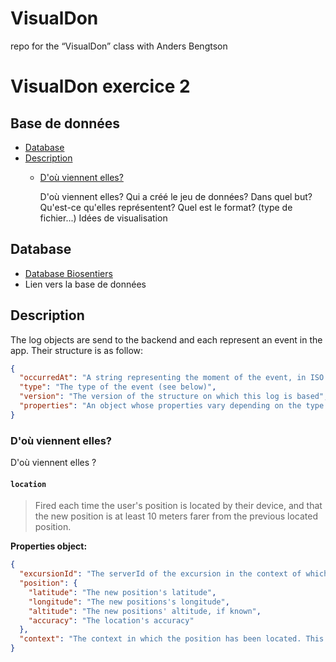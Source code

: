 # VisualDon
repo for the “VisualDon” class with Anders Bengtson



# VisualDon exercice 2

## Base de données

- [Database](#database)
- [Description](#description)
  - [D'où viennent elles?](#d-ou-viennent-elles)
  



    D'où viennent elles?
    Qui a créé le jeu de données? Dans quel but?
    Qu'est-ce qu'elles représentent?
    Quel est le format? (type de fichier...)
    Idées de visualisation


## Database

* [Database Biosentiers](https://biosentiers.heig-vd.ch/api/trails/8c8c2474-4375-4121-95d3-763f381717df/data-package)
* Lien vers la base de données

## Description

The log objects are send to the backend and each represent an event in the app.
Their structure is as follow:

```json
{
  "occurredAt": "A string representing the moment of the event, in ISO format",
  "type": "The type of the event (see below)",
  "version": "The version of the structure on which this log is based",
  "properties": "An object whose properties vary depending on the type of the log (see below)"
}
```


### D'où viennent elles?

D'où viennent elles ?

#### `location`

> Fired each time the user's position is located by their device, and that the new position is at least 10 meters farer from the previous located position.

**Properties object:**

```json
{
  "excursionId": "The serverId of the excursion in the context of which the position has been located",
  "position": {
    "latitude": "The new position's latitude",
    "longitude": "The new positions's longitude",
    "altitude": "The new positions' altitude, if known",
    "accuracy": "The location's accuracy"
  },
  "context": "The context in which the position has been located. This can be either on an excursion's card page (excursionCard) or when in the AR view (ar)."
}
```